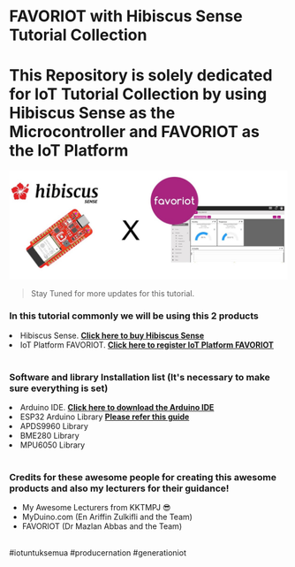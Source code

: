 # FAVORIOT with Hibiscus Sense Tutorial Collection
# This Repository is solely dedicated for IoT Tutorial Collection by using Hibiscus Sense as the Microcontroller and FAVORIOT as the IoT Platform

  <p align="center"><img src="https://github.com/Coderakid01/Medias/blob/main/poster1.jpg" width="900"></a></p>
  
  >Stay Tuned for more updates for this tutorial.
   
  <h3>In this tutorial commonly we will be using this 2 products</h3>
  <li>Hibiscus Sense. <b><a href="https://myduino.com/product/myd-036/" target="_blank"> Click here to buy Hibiscus Sense</a></b></li>
  <li>IoT Platform FAVORIOT. <b><a href="https://platform.favoriot.com/v2/login" target="_blank"> Click here to register IoT Platform FAVORIOT</a></b></li>
  
  </br>
  
  <h3>Software and library Installation list (It's necessary to make sure everything is set)</h3>

  <li>Arduino IDE. <b><a href="https://www.arduino.cc/en/Main/Software_" target="_blank"> Click here to download the Arduino IDE</a></b></li>
  <li>ESP32 Arduino Library <b><a href="https://github.com/espressif/arduino-esp32" target="_blank"> Please refer this guide </a></b></li>
  <li> APDS9960 Library </li>
  <li> BME280 Library </li>  
  <li> MPU6050 Library </li>
  </br>
  
  
<h3>Credits for these awesome people for creating this awesome products and also my lecturers for their guidance!</h3>

<ul>
  <li> My Awesome Lecturers from KKTMPJ 😎 </li>
  <li> MyDuino.com  (En Ariffin Zulkifli and the Team)</li>
  <li> FAVORIOT (Dr Mazlan Abbas and the Team)</li>
</ul>

</br>

<footer> #iotuntuksemua #producernation #generationiot </footer>
